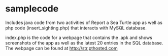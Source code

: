 samplecode
==========


Includes java code from two activities of Report a Sea Turtle app as
well as php code (insert_sighting.php) that interacts with MySQL
database.

index.php is the code for a webpage that contains the .apk and shows
screenshots of the app as well as the latest 20 entries in the SQL
database. The webpage can be found at http://str.pthosted.com
